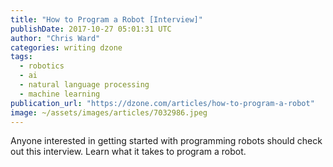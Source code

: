 ```yaml
---
title: "How to Program a Robot [Interview]"
publishDate: 2017-10-27 05:01:31 UTC
author: "Chris Ward"
categories: writing dzone
tags:
  - robotics
  - ai
  - natural language processing
  - machine learning
publication_url: "https://dzone.com/articles/how-to-program-a-robot"
image: ~/assets/images/articles/7032986.jpeg
---
```

Anyone interested in getting started with programming robots should check out this interview. Learn what it takes to program a robot.